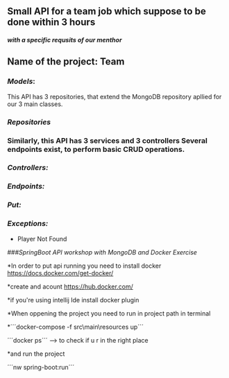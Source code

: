 ## Small API for a team job which suppose to be done within 3 hours
#### *with a specific requsits of our menthor*
## Name of the project: Team


### *Models*:

This API has 3 repositories, that extend the MongoDB repository apllied for our 3 main classes.

### *Repositories*


### Similarly, this API has 3 services and 3 controllers Several endpoints exist, to perform basic CRUD operations.


### *Controllers:*


### *Endpoints:*


### *Put:*


### *Exceptions:*
* Player Not Found

###*SpringBoot API workshop with MongoDB and Docker Exercise*

*In order to put api running you need to install docker https://docs.docker.com/get-docker/

*create and acount https://hub.docker.com/

*if you're using intellij Ide install docker plugin

*When oppening the project you need to run in project path in terminal

*´´´docker-compose -f src\main\resources up´´´

´´´docker ps´´´ --> to check if u r in the right place

*and run the project

´´´nw spring-boot:run´´´
